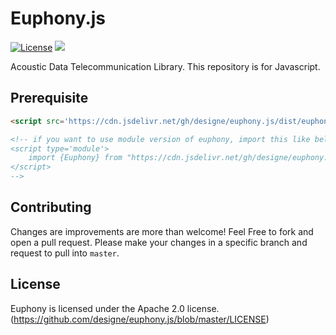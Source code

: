 # Euphony.js

[![License](https://img.shields.io/badge/License-Apache%202.0-blue.svg)](https://opensource.org/licenses/Apache-2.0) [![](https://data.jsdelivr.com/v1/package/gh/designe/euphony.js/badge?style=rounded)](https://www.jsdelivr.com/package/gh/designe/euphony.js) 

Acoustic Data Telecommunication Library. This repository is for Javascript.

## Prerequisite

``` html
<script src='https://cdn.jsdelivr.net/gh/designe/euphony.js/dist/euphony.min.js'></script>

<!-- if you want to use module version of euphony, import this like below.
<script type='module'>
    import {Euphony} from "https://cdn.jsdelivr.net/gh/designe/euphony.js/dist/euphony.min.js";
</script>
-->

```

## Contributing
Changes are improvements are more than welcome! Feel Free to fork and open a pull request. Please make your changes in a specific branch and request to pull into `master`.

## License
Euphony is licensed under the Apache 2.0 license. (https://github.com/designe/euphony.js/blob/master/LICENSE)
